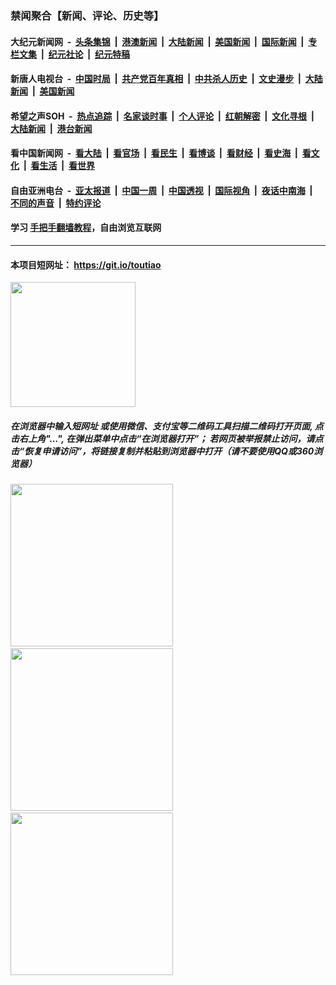 ### 禁闻聚合【新闻、评论、历史等】

#### 大纪元新闻网 &nbsp;-&nbsp; [头条集锦](indexes/E头条集锦.md?t=02080644) &nbsp;|&nbsp; [港澳新闻](indexes/E港澳新闻.md?t=02080644)  &nbsp;|&nbsp; [大陆新闻](indexes/E大陆新闻.md?t=02080644) &nbsp;|&nbsp; [美国新闻](indexes/E美国新闻.md?t=02080644) &nbsp;|&nbsp; [国际新闻](indexes/E国际新闻.md?t=02080644) &nbsp;|&nbsp; [专栏文集](indexes/E专栏文集.md?t=02080644) &nbsp;|&nbsp; [纪元社论](indexes/E纪元社论.md?t=02080644) &nbsp;|&nbsp; [纪元特稿](indexes/E纪元特稿.md?t=02080644) 

#### 新唐人电视台 &nbsp;-&nbsp; [中国时局](indexes/N中国时局.md?t=02080644) &nbsp;|&nbsp; [共产党百年真相](indexes/N共产党百年真相.md?t=02080644) &nbsp;|&nbsp; [中共杀人历史](indexes/N中共杀人历史.md?t=02080644) &nbsp;|&nbsp; [文史漫步](indexes/N文史漫步.md?t=02080644) &nbsp;|&nbsp; [大陆新闻](indexes/N大陆新闻.md?t=02080644) &nbsp;|&nbsp; [美国新闻](indexes/N美国新闻.md?t=02080644)

#### 希望之声SOH &nbsp;-&nbsp; [热点追踪](indexes/H热点追踪.md?t=02080644) &nbsp;|&nbsp; [名家谈时事](indexes/H名家谈时事.md?t=02080644) &nbsp;|&nbsp; [个人评论](indexes/H个人评论.md?t=02080644)  &nbsp;|&nbsp; [红朝解密](indexes/H红朝解密.md?t=02080644) &nbsp;|&nbsp; [文化寻根](indexes/H文化寻根.md?t=02080644) &nbsp;|&nbsp; [大陆新闻](indexes/H大陆新闻.md?t=02080644) &nbsp;|&nbsp; [港台新闻](indexes/H港台新闻.md?t=02080644)

#### 看中国新闻网 &nbsp;-&nbsp; [看大陆](indexes/S看大陆.md?t=02080644) &nbsp;|&nbsp; [看官场](indexes/S看官场.md?t=02080644) &nbsp;|&nbsp; [看民生](indexes/S看民生.md?t=02080644)  &nbsp;|&nbsp; [看博谈](indexes/S看博谈.md?t=02080644) &nbsp;|&nbsp; [看财经](indexes/S看财经.md?t=02080644) &nbsp;|&nbsp; [看史海](indexes/S看史海.md?t=02080644) &nbsp;|&nbsp; [看文化](indexes/S看文化.md?t=02080644) &nbsp;|&nbsp; [看生活](indexes/S看生活.md?t=02080644) &nbsp;|&nbsp; [看世界](indexes/S看世界.md?t=02080644)

#### 自由亚洲电台 &nbsp;-&nbsp; [亚太报道](indexes/R亚太报道.md?t=02080644) &nbsp;|&nbsp; [中国一周](indexes/R中国一周.md?t=02080644) &nbsp;|&nbsp; [中国透视](indexes/R中国透视.md?t=02080644)  &nbsp;|&nbsp; [国际视角](indexes/R国际视角.md?t=02080644) &nbsp;|&nbsp; [夜话中南海](indexes/R夜话中南海.md?t=02080644) &nbsp;|&nbsp; [不同的声音](indexes/R不同的声音.md?t=02080644) &nbsp;|&nbsp; [特约评论](indexes/R特约评论.md?t=02080644)

#### 学习 [手把手翻墙教程](https://github.com/gfw-breaker/guides/wiki)，自由浏览互联网

----

#### 本项目短网址： https://git.io/toutiao
<img src="https://raw.githubusercontent.com/gfw-breaker/banned-news/master/scripts/img/qr.png" width="200px"/>  

##### 在浏览器中输入短网址 或使用微信、支付宝等二维码工具扫描二维码打开页面, 点击右上角"...", 在弹出菜单中点击“在浏览器打开”； 若网页被举报禁止访问，请点击“恢复申请访问”，将链接复制并粘贴到浏览器中打开（请不要使用QQ或360浏览器）

<img src="https://raw.githubusercontent.com/gfw-breaker/banned-news/master/scripts/img/1.png" width="260px"/> &nbsp; <img src="https://raw.githubusercontent.com/gfw-breaker/banned-news/master/scripts/img/2.png" width="260px"/> &nbsp; <img src="https://raw.githubusercontent.com/gfw-breaker/banned-news/master/scripts/img/3.png" width="260px"/>
